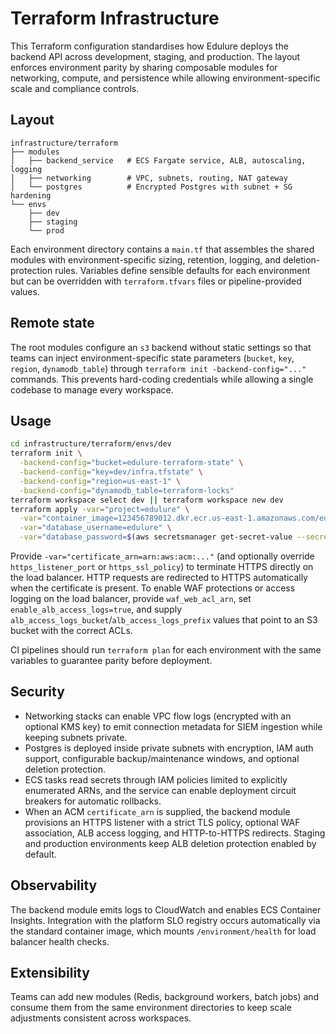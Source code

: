 # Terraform Infrastructure

This Terraform configuration standardises how Edulure deploys the backend API across development, staging, and production. The layout enforces environment parity by sharing composable modules for networking, compute, and persistence while allowing environment-specific scale and compliance controls.

## Layout

```text
infrastructure/terraform
├── modules
│   ├── backend_service   # ECS Fargate service, ALB, autoscaling, logging
│   ├── networking        # VPC, subnets, routing, NAT gateway
│   └── postgres          # Encrypted Postgres with subnet + SG hardening
└── envs
    ├── dev
    ├── staging
    └── prod
```

Each environment directory contains a `main.tf` that assembles the shared modules with environment-specific sizing, retention, logging, and deletion-protection rules. Variables define sensible defaults for each environment but can be overridden with `terraform.tfvars` files or pipeline-provided values.

## Remote state

The root modules configure an `s3` backend without static settings so that teams can inject environment-specific state parameters (`bucket`, `key`, `region`, `dynamodb_table`) through `terraform init -backend-config="..."` commands. This prevents hard-coding credentials while allowing a single codebase to manage every workspace.

## Usage

```bash
cd infrastructure/terraform/envs/dev
terraform init \
  -backend-config="bucket=edulure-terraform-state" \
  -backend-config="key=dev/infra.tfstate" \
  -backend-config="region=us-east-1" \
  -backend-config="dynamodb_table=terraform-locks"
terraform workspace select dev || terraform workspace new dev
terraform apply -var="project=edulure" \
  -var="container_image=123456789012.dkr.ecr.us-east-1.amazonaws.com/edulure-api:main" \
  -var="database_username=edulure" \
  -var="database_password=$(aws secretsmanager get-secret-value --secret-id edulure/dev/db | jq -r .SecretString)"
```

Provide `-var="certificate_arn=arn:aws:acm:..."` (and optionally override `https_listener_port` or `https_ssl_policy`) to terminate HTTPS directly on the load balancer. HTTP requests are redirected to HTTPS automatically when the certificate is present. To enable WAF protections or access logging on the load balancer, provide `waf_web_acl_arn`, set `enable_alb_access_logs=true`, and supply `alb_access_logs_bucket`/`alb_access_logs_prefix` values that point to an S3 bucket with the correct ACLs.

CI pipelines should run `terraform plan` for each environment with the same variables to guarantee parity before deployment.

## Security

- Networking stacks can enable VPC flow logs (encrypted with an optional KMS key) to emit connection metadata for SIEM ingestion while keeping subnets private.
- Postgres is deployed inside private subnets with encryption, IAM auth support, configurable backup/maintenance windows, and optional deletion protection.
- ECS tasks read secrets through IAM policies limited to explicitly enumerated ARNs, and the service can enable deployment circuit breakers for automatic rollbacks.
- When an ACM `certificate_arn` is supplied, the backend module provisions an HTTPS listener with a strict TLS policy, optional WAF association, ALB access logging, and HTTP-to-HTTPS redirects. Staging and production environments keep ALB deletion protection enabled by default.

## Observability

The backend module emits logs to CloudWatch and enables ECS Container Insights. Integration with the platform SLO registry occurs automatically via the standard container image, which mounts `/environment/health` for load balancer health checks.

## Extensibility

Teams can add new modules (Redis, background workers, batch jobs) and consume them from the same environment directories to keep scale adjustments consistent across workspaces.
